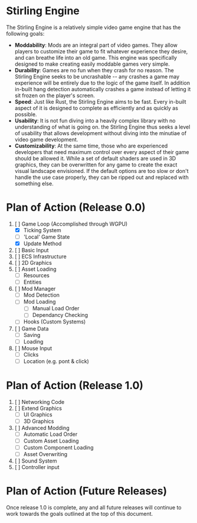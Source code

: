 # Stirling Engine

The Stirling Engine is a relatively simple video game engine that has the
following goals:

- **Moddability**: Mods are an integral part of video games. They allow players
    to customize their game to fit whatever experience they desire, and can
    breathe life into an old game. This engine was specifically designed to make
    creating easily moddable games very simple.
- **Durability**: Games are no fun when they crash for no reason. The Stirling
    Engine seeks to be uncrashable -- any crashes a game may experience will be
    entirely due to the logic of the game itself. In addition in-built hang
    detection automatically crashes a game instead of letting it sit frozen on
    the player's screen.
- **Speed**: Just like Rust, the Stirling Engine aims to be fast. Every in-built
    aspect of it is designed to complete as efficiently and as quickly as
    possible.
- **Usability**: It is not fun diving into a heavily complex library with no
    understanding of what is going on. the Stirling Engine thus seeks a level
    of usability that allows development without diving into the minutiae of
    video game development.
- **Customizability**: At the same time, those who are experienced developers
    that need maximum control over every aspect of their game should be allowed
    it. While a set of default shaders are used in 3D graphics, they can be
    overwritten for any game to create the exact visual landscape envisioned. If
    the default options are too slow or don't handle the use case properly, they
    can be ripped out and replaced with something else.

# Plan of Action (Release 0.0)
1. [ ] Game Loop (Accomplished through WGPU)
   - [X] Ticking System
   - [ ] 'Local' Game State
   - [X] Update Method
2. [ ] Basic Input
3. [ ] ECS Infrastructure
4. [ ] 2D Graphics
5. [ ] Asset Loading
   - [ ] Resources
   - [ ] Entities
6. [ ] Mod Manager
   - [ ] Mod Detection
   - [ ] Mod Loading
     - [ ] Manual Load Order
     - [ ] Dependancy Checking
   - [ ] Hooks (Custom Systems)
7. [ ] Game Data
   - [ ] Saving
   - [ ] Loading
8. [ ] Mouse Input
   - [ ] Clicks
   - [ ] Location (e.g. pont & click)

# Plan of Action (Release 1.0)
1. [ ] Networking Code
2. [ ] Extend Graphics
   - [ ] UI Graphics
   - [ ] 3D Graphics
3. [ ] Advanced Modding
   - [ ] Automatic Load Order
   - [ ] Custom Asset Loading
   - [ ] Custom Component Loading
   - [ ] Asset Overwriting
4. [ ] Sound System
5. [ ] Controller input

# Plan of Action (Future Releases)

Once release 1.0 is complete, any and all future releases will continue to work
towards the goals outlined at the top of this document.